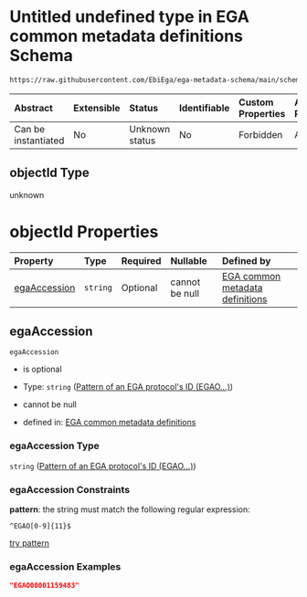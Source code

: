 # Untitled undefined type in EGA common metadata definitions Schema

```txt
https://raw.githubusercontent.com/EbiEga/ega-metadata-schema/main/schemas/EGA.common-definitions.json#/$defs/objectIdAndObjectTypeCheck/anyOf/12/properties/objectId
```



| Abstract            | Extensible | Status         | Identifiable | Custom Properties | Additional Properties | Access Restrictions | Defined In                                                                                           |
| :------------------ | :--------- | :------------- | :----------- | :---------------- | :-------------------- | :------------------ | :--------------------------------------------------------------------------------------------------- |
| Can be instantiated | No         | Unknown status | No           | Forbidden         | Allowed               | none                | [EGA.common-definitions.json\*](../../../schemas/EGA.common-definitions.json "open original schema") |

## objectId Type

unknown

# objectId Properties

| Property                      | Type     | Required | Nullable       | Defined by                                                                                                                                                                                                                                                                                                                                                                                                                      |
| :---------------------------- | :------- | :------- | :------------- | :------------------------------------------------------------------------------------------------------------------------------------------------------------------------------------------------------------------------------------------------------------------------------------------------------------------------------------------------------------------------------------------------------------------------------ |
| [egaAccession](#egaaccession) | `string` | Optional | cannot be null | [EGA common metadata definitions](ega-4-defs-check-that-the-objectids-accession-pattern-and-objecttype-match-anyof-protocol-objectid-and-objecttype-check-properties-objectid-properties-pattern-of-an-ega-protocols-id-egao.md "https://raw.githubusercontent.com/EbiEga/ega-metadata-schema/main/schemas/EGA.common-definitions.json#/$defs/objectIdAndObjectTypeCheck/anyOf/12/properties/objectId/properties/egaAccession") |

## egaAccession



`egaAccession`

*   is optional

*   Type: `string` ([Pattern of an EGA protocol's ID (EGAO...)](ega-4-defs-check-that-the-objectids-accession-pattern-and-objecttype-match-anyof-protocol-objectid-and-objecttype-check-properties-objectid-properties-pattern-of-an-ega-protocols-id-egao.md))

*   cannot be null

*   defined in: [EGA common metadata definitions](ega-4-defs-check-that-the-objectids-accession-pattern-and-objecttype-match-anyof-protocol-objectid-and-objecttype-check-properties-objectid-properties-pattern-of-an-ega-protocols-id-egao.md "https://raw.githubusercontent.com/EbiEga/ega-metadata-schema/main/schemas/EGA.common-definitions.json#/$defs/objectIdAndObjectTypeCheck/anyOf/12/properties/objectId/properties/egaAccession")

### egaAccession Type

`string` ([Pattern of an EGA protocol's ID (EGAO...)](ega-4-defs-check-that-the-objectids-accession-pattern-and-objecttype-match-anyof-protocol-objectid-and-objecttype-check-properties-objectid-properties-pattern-of-an-ega-protocols-id-egao.md))

### egaAccession Constraints

**pattern**: the string must match the following regular expression:&#x20;

```regexp
^EGAO[0-9]{11}$
```

[try pattern](https://regexr.com/?expression=%5EEGAO%5B0-9%5D%7B11%7D%24 "try regular expression with regexr.com")

### egaAccession Examples

```json
"EGAO00001159483"
```
